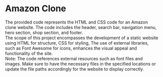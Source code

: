 # Amazon Clone
The provided code represents the HTML and CSS code for an Amazon clone website. The code includes the header, search bar, navigation menu, hero section, shop section, and footer.
<br>
The scope of this project encompasses the development of a static website using HTML for structure, CSS for styling, The use of external libraries, such as Font Awesome for icons, enhances the visual appeal and functionality of the site. 
<br>
Note: The code references external resources such as font files and images. Make sure to have the necessary files in the specified locations or update the file paths accordingly for the website to display correctly.
